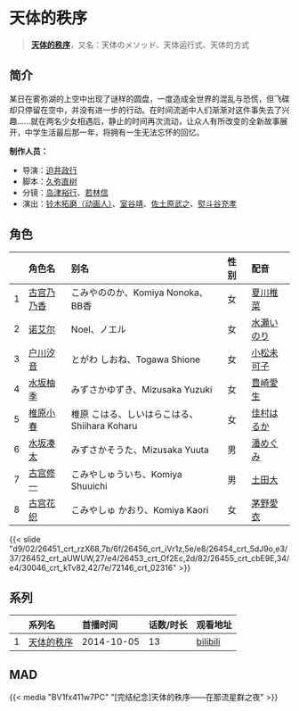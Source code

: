 # 天体的秩序


> <u>**[天体的秩序](http://bgm.tv/subject/100040)**</u>，又名：天体のメソッド、天体运行式、天体的方式

## 简介


某日在雾弥湖的上空中出现了谜样的圆盘，一度造成全世界的混乱与恐慌，但飞碟却只停留在空中，并没有进一步的行动。在时间流逝中人们渐渐对这件事失去了兴趣......就在两名少女相遇后，静止的时间再次流动，让众人有所改变的全新故事展开，中学生活最后那一年，将拥有一生无法忘怀的回忆。

**制作人员：**
- 导演：[迫井政行](http://bgm.tv/person/3107)
- 脚本：[久弥直树](http://bgm.tv/person/6717)
- 分镜：[岛津裕行](http://bgm.tv/person/11704)、[若林信](http://bgm.tv/person/12586)
- 演出：[铃木拓磨（动画人）](http://bgm.tv/person/25549)、[室谷靖](http://bgm.tv/person/12280)、[佐土原武之](http://bgm.tv/person/25550)、[熨斗谷充孝](http://bgm.tv/person/12297)

## 角色

|     |   角色名   |   别名  | 性别 |  配音  |
|:--- |:------  |:----      |:---  |:--   |
| 1 | [古宫乃乃香](http://bgm.tv/character/26451) | こみやののか、Komiya Nonoka、BB香 | 女 | [夏川椎菜](http://bgm.tv/person/13581) |
| 2 | [诺艾尔](http://bgm.tv/character/26456) | Noel、ノエル | 女 | [水瀬いのり](http://bgm.tv/person/10868) |
| 3 | [户川汐音](http://bgm.tv/character/26454) | とがわ しおね、Togawa Shione | 女 | [小松未可子](http://bgm.tv/person/7498) |
| 4 | [水坂柚季](http://bgm.tv/character/26452) | みずさかゆずき、Mizusaka Yuzuki | 女 | [豊崎愛生](http://bgm.tv/person/5001) |
| 5 | [椎原小春](http://bgm.tv/character/26453) | 椎原 こはる、しいはらこはる、Shiihara Koharu | 女 | [佳村はるか](http://bgm.tv/person/13199) |
| 6 | [水坂凑太](http://bgm.tv/character/26455) | みずさかそうた、Mizusaka Yuuta | 男 | [潘めぐみ](http://bgm.tv/person/7050) |
| 7 | [古宫修一](http://bgm.tv/character/30046) | こみやしゅういち、Komiya Shuuichi | 男 | [土田大](http://bgm.tv/person/4855) |
| 8 | [古宫花织](http://bgm.tv/character/72146) | こみやしゅ かおり、Komiya Kaori | 女 | [茅野愛衣](http://bgm.tv/person/5847) |

{{< slide "d9/02/26451_crt_rzX68,7b/6f/26456_crt_iVr1z,5e/e8/26454_crt_5dJ9o,e3/37/26452_crt_aUWUW,27/e4/26453_crt_Of2Ec,2d/82/26455_crt_cbE9E,34/e4/30046_crt_kTv82,42/7e/72146_crt_02316" >}}

## 系列

|     |   系列名   |   首播时间  | 话数/时长  | 观看地址 |
|:---  |:------    |:----      |:---       |:---  |
| 1 |[天体的秩序](https://bgm.tv/subject/100040)| 2014-10-05 | 13 | [bilibili](https://www.bilibili.com/bangumi/play/ep5823)  |



## MAD

{{< media  "BV1fx411w7PC"
"[完结纪念]天体的秩序——在那流星群之夜"  >}}
